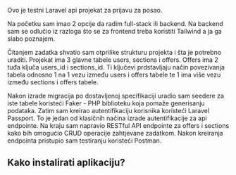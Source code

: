 Ovo je testni Laravel api projekat za prijavu za posao.

Na početku sam imao 2 opcije da radim full-stack ili backend. Na backend sam se odlučio iz razloga što se za frontend treba koristiti Tailwind a ja ga slabo poznajem.

Čitanjem zadatka shvatio sam otprilike strukturu projekta i šta je potrebno uraditi. Projekat ima 3 glavne tabele users, sections i offers. Offers ima 2 tuđa ključa users_id i sections_id. Ti ključevi prdstavljaju način povezivanja tabela odnosno 1 na 1 vezu između users i offers tabele te 1 ima više vezu  između sections i offers tabele.

Nakon izrade migracija po dostavljenoj specifikaciji uradio  sam seedere za iste tabele koristeći Faker - PHP biblioteku koja pomaže generisanju podataka.
Zatim sam kreirao autentifikaciju korisnika koristeći Laravel Passport. To je jedan od klasičnih načina izrade autentifikacije za api endpointe. 
Na kraju sam napravio RESTful API endpointe za offers i sections kako bih omogućio CRUD operacije zahtjevane zadatkom. Nakon kreiranja endpointa pristupio sam testiranju koristeći Postman. 

## Kako instalirati aplikaciju?
